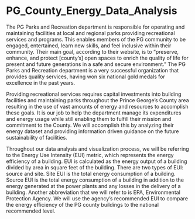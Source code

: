 # PG_County_Energy_Data_Analysis


The PG Parks and Recreation department is responsible for operating and maintaining
facilities at local and regional parks providing recreational services and programs. This enables
members of the PG community to be engaged, entertained, learn new skills, and feel inclusive
within their community. Their main goal, according to their website, is to “preserve, enhance,
and protect [county’s] open spaces to enrich the quality of life for present and future generations
in a safe and secure environment.” The PG Parks and Recreation department is a very successful
organization that provides quality services, having won six national gold medals for excellence
in the past years.


Providing recreational services requires capital investments into building facilities and
maintaining parks throughout the Prince George’s County area resulting in the use of vast
amounts of energy and resources to accomplish these goals. It is our job to help the department
manage its expenditures and energy usage while still enabling them to fulfill their mission and
commitment to the County. We will accomplish this by analyzing their energy dataset and
providing information driven guidance on the future sustainability of facilities.


Throughout our data analysis and visualization process, we will be referring to the
Energy Use Intensity (EUI) metric, which represents the energy efficiency of a building. EUI is
calculated as the energy output of a building divided by area in square feet of the building. There
are two types of EUI: source and site. Site EUI is the total energy consumption of a building.
Source EUI is the total energy consumption of a building in addition to the energy generated at
the power plants and any losses in the delivery of a building. Another abbreviation that we will
refer to is EPA, Environmental Protection Agency. We will use the agency’s recommended EUI
to compare the energy efficiency of the PG county buildings to the national recommended level.

